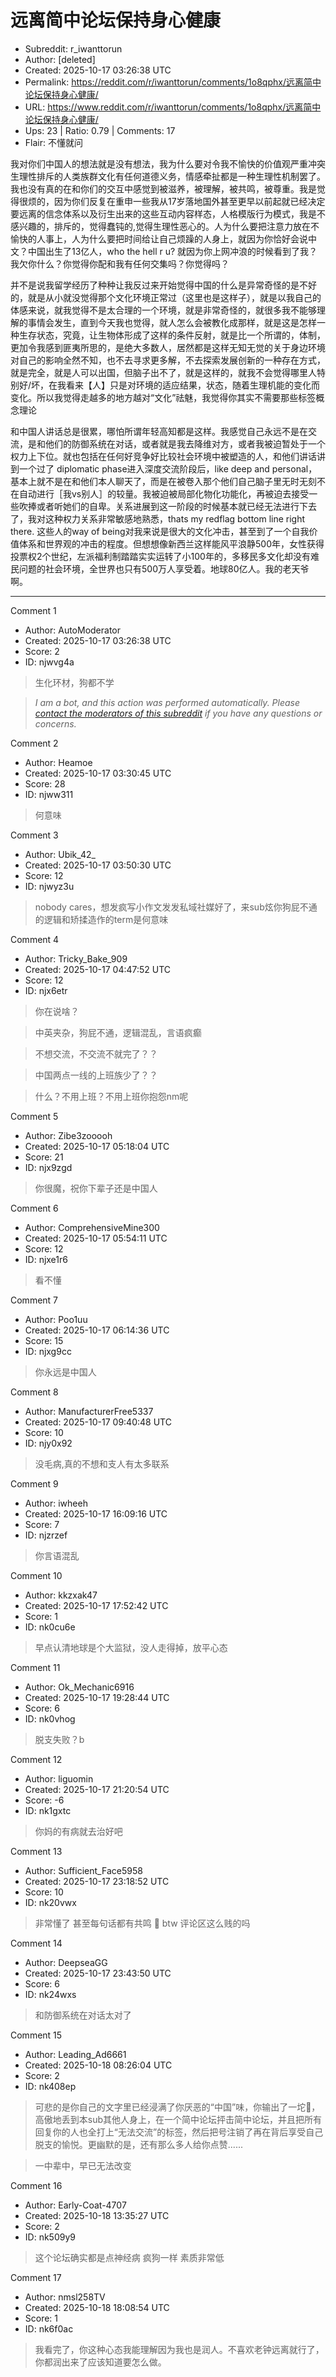 # 远离简中论坛保持身心健康

- Subreddit: r_iwanttorun
- Author: [deleted]
- Created: 2025-10-17 03:26:38 UTC
- Permalink: https://reddit.com/r/iwanttorun/comments/1o8qphx/远离简中论坛保持身心健康/
- URL: https://www.reddit.com/r/iwanttorun/comments/1o8qphx/远离简中论坛保持身心健康/
- Ups: 23 | Ratio: 0.79 | Comments: 17
- Flair: 不懂就问


我对你们中国人的想法就是没有想法，我为什么要对令我不愉快的价值观严重冲突生理性排斥的人类族群文化有任何道德义务，情感牵扯都是一种生理性机制罢了。我也没有真的在和你们的交互中感觉到被滋养，被理解，被共鸣，被尊重。我是觉得很烦的，因为你们反复在重申一些我从17岁落地国外甚至更早以前起就已经决定要远离的信念体系以及衍生出来的这些互动内容样态，人格模版行为模式，我是不感兴趣的，排斥的，觉得蠢钝的,觉得生理性恶心的。人为什么要把注意力放在不愉快的人事上，人为什么要把时间给让自己烦躁的人身上，就因为你恰好会说中文？中国出生了13亿人，who
the hell r u?
就因为你上网冲浪的时候看到了我？我欠你什么？你觉得你配和我有任何交集吗？你觉得吗？

并不是说我留学经历了种种让我反过来开始觉得中国的什么是异常奇怪的是不好的，就是从小就没觉得那个文化环境正常过（这里也是这样子），就是以我自己的体感来说，就我觉得不是太合理的一个环境，就是非常奇怪的，就很多我不能够理解的事情会发生，直到今天我也觉得，就人怎么会被教化成那样，就是这是怎样一种生存状态，究竟，让生物体形成了这样的条件反射，就是比一个所谓的，体制，更加令我感到匪夷所思的，是绝大多数人，居然都是这样无知无觉的关于身边环境对自己的影响全然不知，也不去寻求更多解，不去探索发展创新的一种存在方式，就是完全，就是人可以出国，但脑子出不了，就是这样的，就我不会觉得哪里人特别好/坏，在我看来【人】只是对环境的适应结果，状态，随着生理机能的变化而变化。所以我觉得走越多的地方越对“文化”祛魅，我觉得你其实不需要那些标签概念理论

和中国人讲话总是很累，哪怕所谓年轻高知都是这样。我感觉自己永远不是在交流，是和他们的防御系统在对话，或者就是我去降维对方，或者我被迫暂处于一个权力上下位。就也包括在任何好竞争好比较社会环境中被塑造的人，和他们讲话讲到一个过了
diplomatic phase进入深度交流阶段后，like deep and
personal，基本上就不是在和他们本人聊天了，而是在被卷入那个他们自己脑子里无时无刻不在自动进行［我vs别人］的较量。我被迫被局部化物化功能化，再被迫去接受一些吹捧或者听她们的自卑。关系进展到这一阶段的时候基本就已经无法进行下去了，我对这种权力关系非常敏感地熟悉，thats
my redflag bottom line right there. 这些人的way of
being对我来说是很大的文化冲击，甚至到了一个自我价值体系和世界观的冲击的程度。但想想像新西兰这样能风平浪静500年，女性获得投票权2个世纪，左派福利制踏踏实实运转了小100年的，多移民多文化却没有难民问题的社会环境，全世界也只有500万人享受着。地球80亿人。我的老天爷啊。


---

Comment 1

- Author: AutoModerator
- Created: 2025-10-17 03:26:38 UTC
- Score: 2
- ID: njwvg4a

> 生化环材，狗都不学

> *I am a bot, and this action was performed automatically. Please [contact the moderators of this subreddit](/message/compose/?to=/r/iwanttorun) if you have any questions or concerns.*

Comment 2

- Author: Heamoe
- Created: 2025-10-17 03:30:45 UTC
- Score: 28
- ID: njww311

> 何意味

Comment 3

- Author: Ubik_42_
- Created: 2025-10-17 03:50:30 UTC
- Score: 12
- ID: njwyz3u

> nobody cares，想发疯写小作文发发私域社媒好了，来sub炫你狗屁不通的逻辑和矫揉造作的term是何意味

Comment 4

- Author: Tricky_Bake_909
- Created: 2025-10-17 04:47:52 UTC
- Score: 12
- ID: njx6etr

> 你在说啥？

> 中英夹杂，狗屁不通，逻辑混乱，言语疯癫

> 不想交流，不交流不就完了？？

> 中国两点一线的上班族少了？？

> 什么？不用上班？不用上班你抱怨nm呢

Comment 5

- Author: Zibe3zooooh
- Created: 2025-10-17 05:18:04 UTC
- Score: 21
- ID: njx9zgd

> 你很魔，祝你下辈子还是中国人

Comment 6

- Author: ComprehensiveMine300
- Created: 2025-10-17 05:54:11 UTC
- Score: 12
- ID: njxe1r6

> 看不懂

Comment 7

- Author: Poo1uu
- Created: 2025-10-17 06:14:36 UTC
- Score: 15
- ID: njxg9cc

> 你永远是中国人

Comment 8

- Author: ManufacturerFree5337
- Created: 2025-10-17 09:40:48 UTC
- Score: 10
- ID: njy0x92

> 没毛病,真的不想和支人有太多联系

Comment 9

- Author: iwheeh
- Created: 2025-10-17 16:09:16 UTC
- Score: 7
- ID: njzrzef

> 你言语混乱

Comment 10

- Author: kkzxak47
- Created: 2025-10-17 17:52:42 UTC
- Score: 1
- ID: nk0cu6e

> 早点认清地球是个大监狱，没人走得掉，放平心态

Comment 11

- Author: Ok_Mechanic6916
- Created: 2025-10-17 19:28:44 UTC
- Score: 6
- ID: nk0vhog

> 脱支失败？b

Comment 12

- Author: liguomin
- Created: 2025-10-17 21:20:54 UTC
- Score: -6
- ID: nk1gxtc

> 你妈的有病就去治好吧

Comment 13

- Author: Sufficient_Face5958
- Created: 2025-10-17 23:18:52 UTC
- Score: 10
- ID: nk20vwx

> 非常懂了 甚至每句话都有共鸣 🤣 btw 评论区这么贱的吗

Comment 14

- Author: DeepseaGG
- Created: 2025-10-17 23:43:50 UTC
- Score: 6
- ID: nk24wxs

> 和防御系统在对话太对了

Comment 15

- Author: Leading_Ad6661
- Created: 2025-10-18 08:26:04 UTC
- Score: 2
- ID: nk408ep

> 可悲的是你自己的文字里已经浸满了你厌恶的“中国”味，你输出了一坨💩，高傲地丢到本sub其他人身上，在一个简中论坛抨击简中论坛，并且把所有回复你的人也全打上“无法交流”的标签，然后把号注销了再在背后享受自己脱支的愉悦。更幽默的是，还有那么多人给你点赞......

> 一中辈中，早已无法改变

Comment 16

- Author: Early-Coat-4707
- Created: 2025-10-18 13:35:27 UTC
- Score: 2
- ID: nk509y9

> 这个论坛确实都是点神经病 疯狗一样 素质非常低

Comment 17

- Author: nmsl258TV
- Created: 2025-10-18 18:08:54 UTC
- Score: 1
- ID: nk6f0ac

> 我看完了，你这种心态我能理解因为我也是润人。不喜欢老钟远离就行了，你都润出来了应该知道要怎么做。
